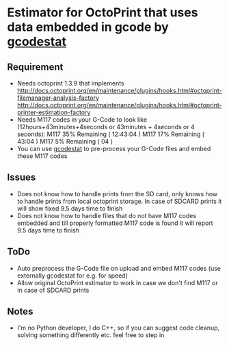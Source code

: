 Estimator for OctoPrint that uses data embedded in gcode by [gcodestat](https://github.com/arhi/gcodestat)
=====================================================================

## Requirement
 * Needs octoprint 1.3.9 that implements
   http://docs.octoprint.org/en/maintenance/plugins/hooks.html#octoprint-filemanager-analysis-factory
   http://docs.octoprint.org/en/maintenance/plugins/hooks.html#octoprint-printer-estimation-factory
 * Needs M117 codes in your G-Code to look like (12hours+43minutes+4seconds or 43minutes + 4seconds or 4 seconds):
     M117 35% Remaining ( 12:43:04 )
     M117 17% Remaining ( 43:04 )
     M117 5% Remaining ( 04 )
 * You can use [gcodestat](https://github.com/arhi/gcodestat) to pre-process your G-Code files and embed these M117 codes

## Issues
 * Does not know how to handle prints from the SD card, only knows how to handle prints from local octoprint storage. In case of SDCARD prints it will show fixed 9.5 days time to finish
 * Does not know how to handle files that do not have M117 codes embedded and till properly formatted M117 code is found it will report 9.5 days time to finish
 
## ToDo
 * Auto preprocess the G-Code file on upload and embed M117 codes (use externally gcodestat for e.g. for speed)
 * Allow original OctoPrint estimator to work in case we don't find M117 or in case of SDCARD prints
 
## Notes
 * I'm no Python developer, I do C++, so if you can suggest code cleanup, solving something differently etc. feel free to step in
 
 
 
